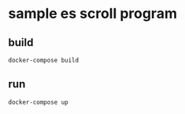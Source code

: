 # sample es scroll program

## build

```shell
docker-compose build
```

## run

```shell
docker-compose up
```
